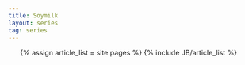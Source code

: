 ```yaml
---
title: Soymilk
layout: series
tag: series
---
```

<ul>
  	  {% assign article_list = site.pages %}
  	  {% include JB/article_list %}
</ul>
